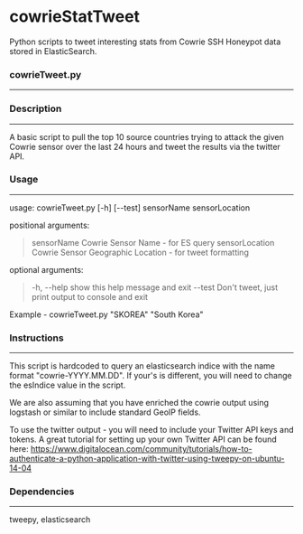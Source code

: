 # cowrieStatTweet
Python scripts to tweet interesting stats from Cowrie SSH Honeypot data stored in ElasticSearch.

### cowrieTweet.py
---

### Description
---

A basic script to pull the top 10 source countries trying to attack the given Cowrie sensor over the last 24 hours and tweet the results via the twitter API.

### Usage
---

usage: cowrieTweet.py [-h] [--test] sensorName sensorLocation

positional arguments:
>sensorName      Cowrie Sensor Name - for ES query
>sensorLocation  Cowrie Sensor Geographic Location - for tweet formatting

optional arguments:
>-h, --help      show this help message and exit
>--test          Don't tweet, just print output to console and exit

Example - cowrieTweet.py "SKOREA" "South Korea"

### Instructions
---

This script is hardcoded to query an elasticsearch indice with the name format "cowrie-YYYY.MM.DD". If your's is different, you will need to change the esIndice value in the script.

We are also assuming that you have enriched the cowrie output using logstash or similar to include standard GeoIP fields.

To use the twitter output - you will need to include your Twitter API keys and tokens. A great tutorial for setting up your own Twitter API can be found here: https://www.digitalocean.com/community/tutorials/how-to-authenticate-a-python-application-with-twitter-using-tweepy-on-ubuntu-14-04
  
### Dependencies
---
tweepy, elasticsearch 